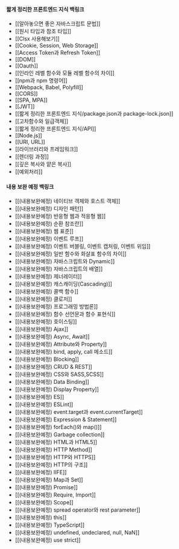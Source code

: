 
#### 짧게 정리한 프론트엔드 지식 백링크

- [[알아놓으면 좋은 자바스크립트 문법]]
- [[원시 타입과 참조 타입]]
- [[Clsx 사용해보기]]
- [[Cookie, Session, Web Storage]]
- [[Access Token과 Refresh Token]]
- [[DOM]]
- [[Oauth]]
- [[인라인 레벨 함수와 모듈 레벨 함수의 차이]]
- [[npm과 npm 명령어]]
- [[Webpack, Babel, Polyfill]]
- [[CORS]]
- [[SPA, MPA]]
- [[JWT]]
- [[짧게 정리한 프론트엔드 지식/package.json과 package-lock.json]]
- [[고차함수와 일급객체]]
- [[짧게 정리한 프론트엔드 지식/API]]
- [[Node.js]]
- [[URI, URL]]
- [[라이브러리와 프레임워크]]
- [[렌더링 과정]]
- [[깊은 복사와 얕은 복사]]
- [[예외처리]]




#### 내용 보완 예정 백링크


- [[(내용보완예정) 네이티브 객체와 호스트 객체]]
- [[(내용보완예정) 디자인 패턴]]
- [[(내용보완예정) 반응형 웹과 적응형 웹]]
- [[(내용보완예정) 순환 참조란]]
- [[(내용보완예정) 웹 표준]]
- [[(내용보완예정) 이벤트 루프]]
- [[(내용보완예정) 이벤트 버블링, 이벤트 캡처링, 이벤트 위임]]
- [[(내용보완예정) 일반 함수와 화살표 함수의 차이]]
- [[(내용보완예정) 자바스크립트와 Dynamic]]
- [[(내용보완예정) 자바스크립트의 배열]]
- [[(내용보완예정) 제너레이터]]
- [[(내용보완예정) 캐스캐이딩(Cascading)]]
- [[(내용보완예정) 콜백 함수]]
- [[(내용보완예정) 클로저]]
- [[(내용보완예정) 프로그래밍 방법론]]
- [[(내용보완예정) 함수 선언문과 함수 표현식]]
- [[(내용보완예정) 호이스팅]]
- [[(내용보완예정) Ajax]]
- [[(내용보완예정) Async, Await]]
- [[(내용보완예정) Attribute와 Property]]
- [[(내용보완예정) bind, apply, call 메소드]]
- [[(내용보완예정) Blocking]]
- [[(내용보완예정) CRUD & REST]]
- [[(내용보완예정) CSS와 SASS,SCSS]]
- [[(내용보완예정) Data Binding]]
- [[(내용보완예정) Display Property]]
- [[(내용보완예정) ES]]
- [[(내용보완예정) ESLint]]
- [[(내용보완예정) event.target과 event.currentTarget]]
- [[(내용보완예정) Expression & Statement]]
- [[(내용보완예정) forEach()와 map()]]
- [[(내용보완예정) Garbage collection]]
- [[(내용보완예정) HTML과 HTML5]]
- [[(내용보완예정) HTTP Method]]
- [[(내용보완예정) HTTP와 HTTPS]]
- [[(내용보완예정) HTTP의 구조]]
- [[(내용보완예정) IIFE]]
- [[(내용보완예정) Map과 Set]]
- [[(내용보완예정) Promise]]
- [[(내용보완예정) Require, Import]]
- [[(내용보완예정) Scope]]
- [[(내용보완예정) spread operator와 rest parameter]]
- [[(내용보완예정) this]]
- [[(내용보완예정) TypeScript]]
- [[(내용보완예정) undefined, undeclared, null, NaN]]
- [[(내용보완예정) use strict]]
